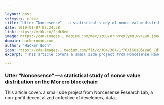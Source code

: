 ```yaml
---

layout: post
category: press
title: "Utter “Noncesense” — a statistical study of nonce value distribution on the Monero blockchain"
date: 2019-01-07 07:24:58
link: https://vrhk.co/2sd6Ned
image: https://cdn-images-1.medium.com/max/1200/0*Pvreolymdlw2FZwb.jpeg
domain: hackernoon.com
author: "Hacker Noon"
icon: https://cdn-images-1.medium.com/fit/c/304/304/1*76XiKOa05Yya6_CdYX8pVg.jpeg
excerpt: "This article covers a small side project from Noncesense Research Lab, a non-profit decentralized collective of developers, data…"

---
```


### Utter “Noncesense” — a statistical study of nonce value distribution on the Monero blockchain

This article covers a small side project from Noncesense Research Lab, a non-profit decentralized collective of developers, data…